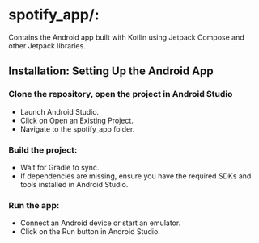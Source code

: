 # spotify_app/: 
Contains the Android app built with Kotlin using Jetpack Compose and other Jetpack libraries.

## Installation: Setting Up the Android App
### Clone the repository, open the project in Android Studio
- Launch Android Studio.
- Click on Open an Existing Project.
- Navigate to the spotify_app folder.

### Build the project:
- Wait for Gradle to sync.
- If dependencies are missing, ensure you have the required SDKs and tools installed in Android Studio.

### Run the app:
- Connect an Android device or start an emulator.
- Click on the Run button in Android Studio.